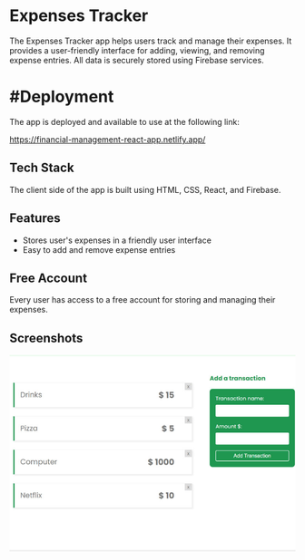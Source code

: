 
# Expenses Tracker

The Expenses Tracker app helps users track and manage their expenses. It provides a user-friendly interface for adding, viewing, and removing expense entries. All data is securely stored using Firebase services.

# #Deployment

The app is deployed and available to use at the following link:

https://financial-management-react-app.netlify.app/
## Tech Stack

The client side of the app is built using HTML, CSS, React, and Firebase.

## Features

- Stores user's expenses in a friendly user interface
- Easy to add and remove expense entries

## Free Account
Every user has access to a free account for storing and managing their expenses.

## Screenshots

![App Screenshot](img/saron_brandao_react_expeses_tracker.jpg)

